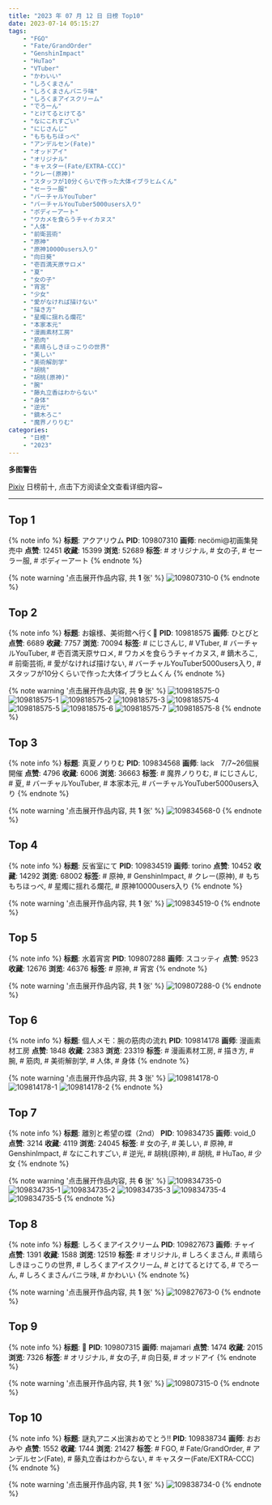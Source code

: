 ```yaml
---
title: "2023 年 07 月 12 日 日榜 Top10"
date: 2023-07-14 05:15:27
tags:
    - "FGO"
    - "Fate/GrandOrder"
    - "GenshinImpact"
    - "HuTao"
    - "VTuber"
    - "かわいい"
    - "しろくまさん"
    - "しろくまさんバニラ味"
    - "しろくまアイスクリーム"
    - "でろーん"
    - "とけてるとけてる"
    - "なにこれすごい"
    - "にじさんじ"
    - "もちもちほっぺ"
    - "アンデルセン(Fate)"
    - "オッドアイ"
    - "オリジナル"
    - "キャスター(Fate/EXTRA-CCC)"
    - "クレー(原神)"
    - "スタッフが10分くらいで作った大体イブラヒムくん"
    - "セーラー服"
    - "バーチャルYouTuber"
    - "バーチャルYouTuber5000users入り"
    - "ボディーアート"
    - "ワカメを食らうチャイカヌス"
    - "人体"
    - "前衛芸術"
    - "原神"
    - "原神10000users入り"
    - "向日葵"
    - "壱百満天原サロメ"
    - "夏"
    - "女の子"
    - "宵宮"
    - "少女"
    - "愛がなければ描けない"
    - "描き方"
    - "星燭に揺れる爛花"
    - "本家本元"
    - "漫画素材工房"
    - "筋肉"
    - "素晴らしきほっこりの世界"
    - "美しい"
    - "美術解剖学"
    - "胡桃"
    - "胡桃(原神)"
    - "腕"
    - "藤丸立香はわからない"
    - "身体"
    - "逆光"
    - "鏑木ろこ"
    - "魔界ノりりむ"
categories:
    - "日榜"
    - "2023"
---
```


<i class="fa fa-triangle-exclamation"></i>**多图警告**<i class="fa fa-triangle-exclamation"></i>

[Pixiv](https://www.pixiv.net/) 日榜前十, 点击下方阅读全文查看详细内容~

<!-- more -->

---

## Top 1

{% note info %}
**标题**: アクアリウム
**PID**: 109807310 **画师**: necömi@初画集発売中
**点赞**: 12451 **收藏**: 15399 **浏览**: 52689
**标签**: # オリジナル, # 女の子, # セーラー服, # ボディーアート
{% endnote %}

{% note warning '点击展开作品内容, 共 **1** 张' %}
![109807310-0](https://i.pixiv.re/img-original/img/2023/07/11/00/00/40/109807310_p0.png)
{% endnote %}

## Top 2

{% note info %}
**标题**: お嬢様、美術館へ行く💯
**PID**: 109818575 **画师**: ひとびと
**点赞**: 6689 **收藏**: 7757 **浏览**: 70094
**标签**: # にじさんじ, # VTuber, # バーチャルYouTuber, # 壱百満天原サロメ, # ワカメを食らうチャイカヌス, # 鏑木ろこ, # 前衛芸術, # 愛がなければ描けない, # バーチャルYouTuber5000users入り, # スタッフが10分くらいで作った大体イブラヒムくん
{% endnote %}

{% note warning '点击展开作品内容, 共 **9** 张' %}
![109818575-0](https://i.pixiv.re/img-original/img/2023/07/11/12/25/54/109818575_p0.png)
![109818575-1](https://i.pixiv.re/img-original/img/2023/07/11/12/25/54/109818575_p1.png)
![109818575-2](https://i.pixiv.re/img-original/img/2023/07/11/12/25/54/109818575_p2.png)
![109818575-3](https://i.pixiv.re/img-original/img/2023/07/11/12/25/54/109818575_p3.png)
![109818575-4](https://i.pixiv.re/img-original/img/2023/07/11/12/25/54/109818575_p4.png)
![109818575-5](https://i.pixiv.re/img-original/img/2023/07/11/12/25/54/109818575_p5.png)
![109818575-6](https://i.pixiv.re/img-original/img/2023/07/11/12/25/54/109818575_p6.png)
![109818575-7](https://i.pixiv.re/img-original/img/2023/07/11/12/25/54/109818575_p7.png)
![109818575-8](https://i.pixiv.re/img-original/img/2023/07/11/12/25/54/109818575_p8.png)
{% endnote %}

## Top 3

{% note info %}
**标题**: 真夏ノりりむ
**PID**: 109834568 **画师**: lack　7/7~26個展開催
**点赞**: 4796 **收藏**: 6006 **浏览**: 36663
**标签**: # 魔界ノりりむ, # にじさんじ, # 夏, # バーチャルYouTuber, # 本家本元, # バーチャルYouTuber5000users入り
{% endnote %}

{% note warning '点击展开作品内容, 共 **1** 张' %}
![109834568-0](https://i.pixiv.re/img-original/img/2023/07/12/00/00/53/109834568_p0.jpg)
{% endnote %}

## Top 4

{% note info %}
**标题**: 反省室にて
**PID**: 109834519 **画师**: torino
**点赞**: 10452 **收藏**: 14292 **浏览**: 68002
**标签**: # 原神, # GenshinImpact, # クレー(原神), # もちもちほっぺ, # 星燭に揺れる爛花, # 原神10000users入り
{% endnote %}

{% note warning '点击展开作品内容, 共 **1** 张' %}
![109834519-0](https://i.pixiv.re/img-original/img/2023/07/12/00/00/32/109834519_p0.jpg)
{% endnote %}

## Top 5

{% note info %}
**标题**: 水着宵宮
**PID**: 109807288 **画师**: スコッティ
**点赞**: 9523 **收藏**: 12676 **浏览**: 46376
**标签**: # 原神, # 宵宮
{% endnote %}

{% note warning '点击展开作品内容, 共 **1** 张' %}
![109807288-0](https://i.pixiv.re/img-original/img/2023/07/11/00/00/33/109807288_p0.jpg)
{% endnote %}

## Top 6

{% note info %}
**标题**: 個人メモ：腕の筋肉の流れ
**PID**: 109814178 **画师**: 漫画素材工房
**点赞**: 1848 **收藏**: 2383 **浏览**: 23319
**标签**: # 漫画素材工房, # 描き方, # 腕, # 筋肉, # 美術解剖学, # 人体, # 身体
{% endnote %}

{% note warning '点击展开作品内容, 共 **3** 张' %}
![109814178-0](https://i.pixiv.re/img-original/img/2023/07/11/07/00/05/109814178_p0.jpg)
![109814178-1](https://i.pixiv.re/img-original/img/2023/07/11/07/00/05/109814178_p1.jpg)
![109814178-2](https://i.pixiv.re/img-original/img/2023/07/11/07/00/05/109814178_p2.jpg)
{% endnote %}

## Top 7

{% note info %}
**标题**: 離別と希望の蝶（2nd）
**PID**: 109834735 **画师**: void_0
**点赞**: 3214 **收藏**: 4119 **浏览**: 24045
**标签**: # 女の子, # 美しい, # 原神, # GenshinImpact, # なにこれすごい, # 逆光, # 胡桃(原神), # 胡桃, # HuTao, # 少女
{% endnote %}

{% note warning '点击展开作品内容, 共 **6** 张' %}
![109834735-0](https://i.pixiv.re/img-original/img/2023/07/12/00/02/42/109834735_p0.jpg)
![109834735-1](https://i.pixiv.re/img-original/img/2023/07/12/00/02/42/109834735_p1.jpg)
![109834735-2](https://i.pixiv.re/img-original/img/2023/07/12/00/02/42/109834735_p2.jpg)
![109834735-3](https://i.pixiv.re/img-original/img/2023/07/12/00/02/42/109834735_p3.jpg)
![109834735-4](https://i.pixiv.re/img-original/img/2023/07/12/00/02/42/109834735_p4.jpg)
![109834735-5](https://i.pixiv.re/img-original/img/2023/07/12/00/02/42/109834735_p5.jpg)
{% endnote %}

## Top 8

{% note info %}
**标题**: しろくまアイスクリーム
**PID**: 109827673 **画师**: チャイ
**点赞**: 1391 **收藏**: 1588 **浏览**: 12519
**标签**: # オリジナル, # しろくまさん, # 素晴らしきほっこりの世界, # しろくまアイスクリーム, # とけてるとけてる, # でろーん, # しろくまさんバニラ味, # かわいい
{% endnote %}

{% note warning '点击展开作品内容, 共 **1** 张' %}
![109827673-0](https://i.pixiv.re/img-original/img/2023/07/11/20/30/04/109827673_p0.png)
{% endnote %}

## Top 9

{% note info %}
**标题**: 🌻
**PID**: 109807315 **画师**: majamari
**点赞**: 1474 **收藏**: 2015 **浏览**: 7326
**标签**: # オリジナル, # 女の子, # 向日葵, # オッドアイ
{% endnote %}

{% note warning '点击展开作品内容, 共 **1** 张' %}
![109807315-0](https://i.pixiv.re/img-original/img/2023/07/11/00/34/18/109807315_p0.jpg)
{% endnote %}

## Top 10

{% note info %}
**标题**: 謎丸アニメ出演おめでとう‼️
**PID**: 109838734 **画师**: おおみや
**点赞**: 1552 **收藏**: 1744 **浏览**: 21427
**标签**: # FGO, # Fate/GrandOrder, # アンデルセン(Fate), # 藤丸立香はわからない, # キャスター(Fate/EXTRA-CCC)
{% endnote %}

{% note warning '点击展开作品内容, 共 **1** 张' %}
![109838734-0](https://i.pixiv.re/img-original/img/2023/07/12/03/10/17/109838734_p0.png)
{% endnote %}
